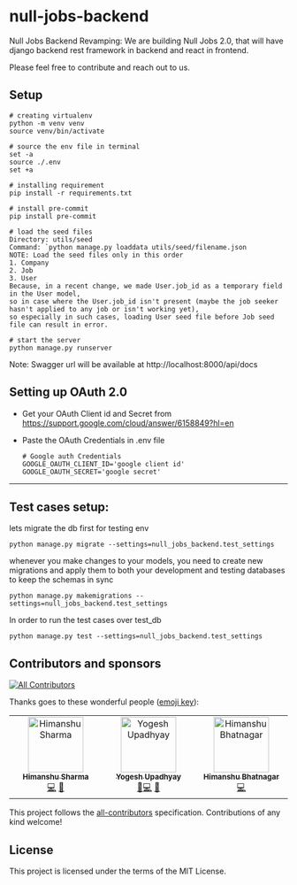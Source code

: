 # null-jobs-backend
Null Jobs Backend Revamping: We are building Null Jobs 2.0, that will have django backend rest framework in backend and react in frontend.

Please feel free to contribute and reach out to us.

## Setup
```
# creating virtualenv
python -m venv venv
source venv/bin/activate

# source the env file in terminal
set -a
source ./.env
set +a

# installing requirement
pip install -r requirements.txt

# install pre-commit
pip install pre-commit

# load the seed files
Directory: utils/seed
Command: `python manage.py loaddata utils/seed/filename.json
NOTE: Load the seed files only in this order
1. Company
2. Job
3. User
Because, in a recent change, we made User.job_id as a temporary field in the User model,
so in case where the User.job_id isn't present (maybe the job seeker hasn't applied to any job or isn't working yet),
so especially in such cases, loading User seed file before Job seed file can result in error.

# start the server
python manage.py runserver
```

Note: Swagger url will be available at
http://localhost:8000/api/docs

## Setting up OAuth 2.0
- Get your OAuth Client id and Secret from
https://support.google.com/cloud/answer/6158849?hl=en

- Paste the OAuth Credentials in .env file
  ```
  # Google auth Credentials
  GOOGLE_OAUTH_CLIENT_ID='google client id'
  GOOGLE_OAUTH_SECRET='google secret'
  ```

<hr>

## Test cases setup:

lets migrate the db first for testing env
<br>
```
python manage.py migrate --settings=null_jobs_backend.test_settings
```


whenever you make changes to your models, you need to create new migrations and apply them to both your development and testing databases to keep the schemas in sync
```
python manage.py makemigrations --settings=null_jobs_backend.test_settings
```

In order to run the test cases over test_db
```
python manage.py test --settings=null_jobs_backend.test_settings
```

## Contributors and sponsors

<!-- ALL-CONTRIBUTORS-BADGE:START - Do not remove or modify this section -->
[![All Contributors](https://img.shields.io/badge/all_contributors-4-orange.svg?style=flat-square)](#contributors-)
<!-- ALL-CONTRIBUTORS-BADGE:END -->

Thanks goes to these wonderful people
([emoji key](https://allcontributors.org/docs/en/emoji-key)):

<!-- ALL-CONTRIBUTORS-LIST:START - Do not remove or modify this section -->
<!-- prettier-ignore-start -->
<!-- markdownlint-disable -->
<table>
  <tbody>
    <tr>
      <td align="center" valign="top" width="14.28%"><a href="https://github.com/hims1911"><img src="https://avatars.githubusercontent.com/u/26831864?v=4?s=100" width="100px;" alt="Himanshu Sharma"/><br /><sub><b>Himanshu Sharma</b></sub></a><br /><a href="https://github.com/null-open-security-community/null-jobs-backend-2.0/commits/main/?author=hims1911" title="Code">💻</a> <a href="https://github.com/null-open-security-community/null-jobs-backend-2.0/commits/main/?author=hims1911" title="Documentation">📖</a></td>
      <td align="center" valign="top" width="14.28%"><a href="https://github.com/YogeshUpdhyay"><img src="https://avatars.githubusercontent.com/u/53992168?v=4?s=100" width="100px;" alt="Yogesh Upadhyay"/><br /><sub><b>Yogesh Upadhyay</b></sub></a><br /><a href="https://github.com/yezz123/authx/issues?q=author%3AYogeshUpdhyay" title="Bug reports">🐛</a><a href="https://github.com/null-open-security-community/null-jobs-backend-2.0/commits/main/?author=YogeshUpdhyay" title="Code">💻</a> <a href="https://github.com/null-open-security-community/null-jobs-backend-2.0/commits/main/?author=YogeshUpdhyay" title="Documentation">📖</a></td>
      <td align="center" valign="top" width="14.28%"><a href="https://github.com/Himan10"><img src="https://avatars.githubusercontent.com/u/33115688?v=4?s=100" width="100px;" alt="Himanshu Bhatnagar"/><br /><sub><b>Himanshu Bhatnagar</b></sub></a><br /><a href="https://github.com/null-open-security-community/null-jobs-backend-2.0/commits/main/?author=Himan10" title="Code">💻</a></td>
    </tr>
  </tbody>
</table>

<!-- markdownlint-restore -->
<!-- prettier-ignore-end -->

<!-- ALL-CONTRIBUTORS-LIST:END -->

<!-- ALL-CONTRIBUTORS-LIST:START - Do not remove or modify this section -->
<!-- prettier-ignore-start -->
<!-- markdownlint-disable -->

<!-- markdownlint-restore -->
<!-- prettier-ignore-end -->

<!-- ALL-CONTRIBUTORS-LIST:END -->

This project follows the
[all-contributors](https://github.com/all-contributors/all-contributors)
specification. Contributions of any kind welcome!

## License

This project is licensed under the terms of the MIT License.
